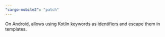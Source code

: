 ```yaml
---
"cargo-mobile2": "patch"
---
```


On Android, allows using Kotlin keywords as identifiers and escape them in templates.
